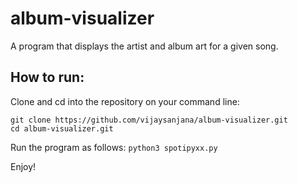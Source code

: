# album-visualizer
A program that displays the artist and album art for a given song.

## How to run:
Clone and cd into the repository on your command line:
```
git clone https://github.com/vijaysanjana/album-visualizer.git
cd album-visualizer.git
```

Run the program as follows:
`python3 spotipyxx.py`

Enjoy!
